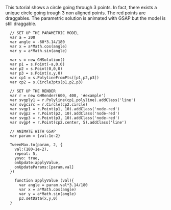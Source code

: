 This tutorial shows a circle going through 3 points. In fact, there exists a unique circle going trough 3 non aligned points. The red points are draggables. The parametric solution is animated with GSAP but the model is still draggable.

<div id='example'></div>

```
  // SET UP THE PARAMETRIC MODEL
  var a = 200
  var angle = -60*3.14/180
  var x = a*Math.cos(angle)
  var y = a*Math.sin(angle)

  var s = new GHSolution()
  var p1 = s.Point(-a,0,0)
  var p2 = s.Point(0,0,0)
  var p3 = s.Point(x,y,0)
  var cp1 = s.PolylineFromPts([p1,p2,p3])
  var cp2 = s.Circle3pts(p1,p2,p3)

  // SET UP THE RENDER
  var r = new GHRender(600, 400, '#example')
  var svgply1 = r.Polyline(cp1.polyline).addClass('line')
  var svgcirc = r.Circle(cp2.circle)
  var svgp1 = r.Point(p1, 10).addClass('node-red')
  var svgp2 = r.Point(p2, 10).addClass('node-red')
  var svgp3 = r.Point(p3, 10).addClass('node-red')
  var svgp4 = r.Point(cp2.center, 5).addClass('line')

  // ANIMATE WITH GSAP
  var param = {val:1e-2}

  TweenMax.to(param, 2, {
    val:(180-1e-2),
    repeat: 5,
    yoyo: true,
    onUpdate:applyValue,
    onUpdateParams:[param.val]
  })

    function applyValue (val){
      var angle = param.val*3.14/180
      var x = a*Math.cos(angle)
      var y = a*Math.sin(angle)
      p3.setData(x,y,0)
  }
```


<script type='text/javascript' src='https://cdnjs.cloudflare.com/ajax/libs/snap.svg/0.4.1/snap.svg.js'></script>
<script type='text/javascript' src='https://cdnjs.cloudflare.com/ajax/libs/gsap/1.19.0/TweenLite.min.js'></script>
<script type='text/javascript' src='https://cdnjs.cloudflare.com/ajax/libs/gsap/1.19.0/TweenMax.min.js'></script>
<script type='text/javascript' src='../../lib/matrix.js'></script>
<script type='text/javascript' src='../../lib/vector.js'></script>
<script type='text/javascript' src='../../lib/plane.js'></script>
<script type='text/javascript' src='../../src/interpolation.js'></script>
<script type='text/javascript' src='../../src/base.js'></script>
<script type='text/javascript' src='../../src/ghparam.js'></script>
<script type='text/javascript' src='../../src/ghcomp.js'></script>
<script type='text/javascript' src='../../src/ghsvg.js'></script>
<link rel='stylesheet' type='text/css' href='../../css/tutorials.css'>

<script>

  // SET UP THE PARAMETRIC MODEL
  var a = 200
  var angle = -60*3.14/180
  var x = a*Math.cos(angle)
  var y = a*Math.sin(angle)

  var s = new GHSolution()
  var p1 = s.Point(-a,0,0)
  var p2 = s.Point(0,0,0)
  var p3 = s.Point(x,y,0)
  var cp1 = s.PolylineFromPts([p1,p2,p3])
  var cp2 = s.Circle3pts(p1,p2,p3)

  // SET UP THE RENDER
  var r = new GHRender(600, 400, '#example')
  var svgply1 = r.Polyline(cp1.polyline).addClass('line')
  var svgcirc = r.Circle(cp2.circle)
  var svgp1 = r.Point(p1, 10).addClass('node-red')
  var svgp2 = r.Point(p2, 10).addClass('node-red')
  var svgp3 = r.Point(p3, 10).addClass('node-red')
  var svgp4 = r.Point(cp2.center, 5).addClass('line')

  // ANIMATE WITH GSAP
  var param = {val:1e-2}

  TweenMax.to(param, 2, {
    val:(180-1e-2),
    repeat: 5,
    yoyo: true,
    onUpdate:applyValue,
    onUpdateParams:[param.val]
  })

    function applyValue (val){
      var angle = param.val*3.14/180
      var x = a*Math.cos(angle)
      var y = a*Math.sin(angle)
      p3.setData(x,y,0)
  }

</script>
